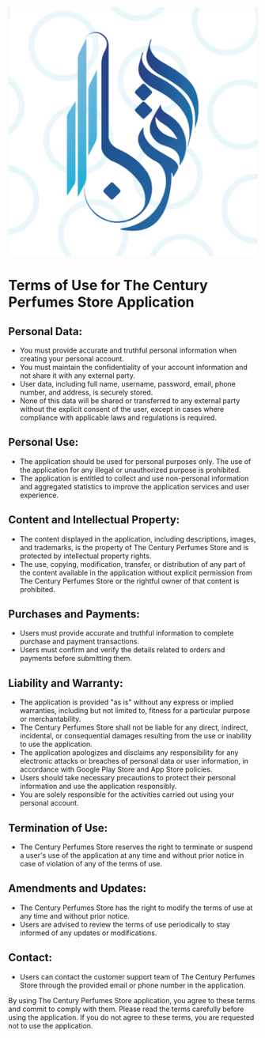 ![Image](../assets/images/logo.png)
# Terms of Use for The Century Perfumes Store Application

## Personal Data:
- You must provide accurate and truthful personal information when creating your personal account.
- You must maintain the confidentiality of your account information and not share it with any external party.
- User data, including full name, username, password, email, phone number, and address, is securely stored.
- None of this data will be shared or transferred to any external party without the explicit consent of the user, except in cases where compliance with applicable laws and regulations is required.

## Personal Use:
- The application should be used for personal purposes only. The use of the application for any illegal or unauthorized purpose is prohibited.
- The application is entitled to collect and use non-personal information and aggregated statistics to improve the application services and user experience.

## Content and Intellectual Property:
- The content displayed in the application, including descriptions, images, and trademarks, is the property of The Century Perfumes Store and is protected by intellectual property rights.
- The use, copying, modification, transfer, or distribution of any part of the content available in the application without explicit permission from The Century Perfumes Store or the rightful owner of that content is prohibited.

## Purchases and Payments:
- Users must provide accurate and truthful information to complete purchase and payment transactions.
- Users must confirm and verify the details related to orders and payments before submitting them.

## Liability and Warranty:
- The application is provided "as is" without any express or implied warranties, including but not limited to, fitness for a particular purpose or merchantability.
- The Century Perfumes Store shall not be liable for any direct, indirect, incidental, or consequential damages resulting from the use or inability to use the application.
- The application apologizes and disclaims any responsibility for any electronic attacks or breaches of personal data or user information, in accordance with Google Play Store and App Store policies.
- Users should take necessary precautions to protect their personal information and use the application responsibly.
- You are solely responsible for the activities carried out using your personal account.

## Termination of Use:
- The Century Perfumes Store reserves the right to terminate or suspend a user's use of the application at any time and without prior notice in case of violation of any of the terms of use.

## Amendments and Updates:
- The Century Perfumes Store has the right to modify the terms of use at any time and without prior notice.
- Users are advised to review the terms of use periodically to stay informed of any updates or modifications.

## Contact:
- Users can contact the customer support team of The Century Perfumes Store through the provided email or phone number in the application.

By using The Century Perfumes Store application, you agree to these terms and commit to comply with them. Please read the terms carefully before using the application. If you do not agree to these terms, you are requested not to use the application.
